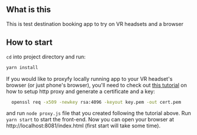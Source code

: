 ## What is this
This is test destination booking app to try on VR headsets and a browser

## How to start
`cd` into project directory and run: 
```bash
yarn install
```
If you would like to proxyfy locally running app to your VR headset's browser (or just phone's browser), you'll need to check out [this tutorial](https://hackernoon.com/how-i-got-a-react-vr-dev-environment-working-with-an-android-cardboard-1fcaf00faebc) on how to setup http proxy and generate a certificate and a key:
```bash
  openssl req -x509 -newkey rsa:4096 -keyout key.pem -out cert.pem
```
and run `node proxy.js` file that you created following the tutorial above.
Run `yarn start` to start the front-end. Now you can open your browser at http://localhost:8081/index.html (first start will take some time).
